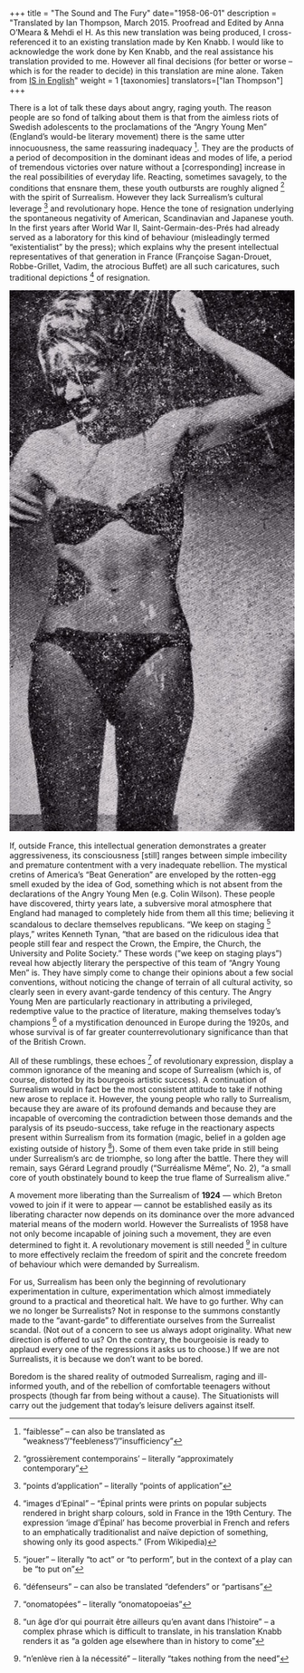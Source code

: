 +++
title = "The Sound and The Fury"
date="1958-06-01"
description = "Translated by Ian Thompson, March 2015. Proofread and Edited by Anna O’Meara & Mehdi el H. As this new translation was being produced, I cross-referenced it to an existing translation made by Ken Knabb. I would like to acknowledge the work done by Ken Knabb, and the real assistance his translation provided to me. However all final decisions (for better or worse – which is for the reader to decide) in this translation are mine alone. Taken from [IS in English](https://isinenglish.com/1-2-the-sound-the-fury/)"
weight = 1
[taxonomies]
translators=["Ian Thompson"]
+++

There is a lot of talk these days about angry, raging youth. The reason people are so fond of talking about them is that from the aimless riots of Swedish adolescents to the proclamations of the “Angry Young Men” (England’s would-be literary movement) there is the same utter innocuousness, the same reassuring inadequacy [^1]. They are the products of a period of decomposition in the dominant ideas and modes of life, a period of tremendous victories over nature without a [corresponding] increase in the real possibilities of everyday life. Reacting, sometimes savagely, to the conditions that ensnare them, these youth outbursts are roughly aligned [^2] with the spirit of Surrealism. However they lack Surrealism’s cultural leverage [^3] and revolutionary hope. Hence the tone of resignation underlying the spontaneous negativity of American, Scandinavian and Japanese youth. In the first years after World War II, Saint-Germain-des-Prés had already served as a laboratory for this kind of behaviour (misleadingly termed “existentialist” by the press); which explains why the present intellectual representatives of that generation in France (Françoise Sagan-Drouet, Robbe-Grillet, Vadim, the atrocious Buffet) are all such caricatures, such traditional depictions [^4] of resignation.

[![](/si/images/si1_1.jpeg)](/si/images/si1_1.jpeg) 

If, outside France, this intellectual generation demonstrates a greater aggressiveness, its consciousness [still] ranges between simple imbecility and premature contentment with a very inadequate rebellion. The mystical cretins of America’s “Beat Generation” are enveloped by the rotten-egg smell exuded by the idea of God, something which is not absent from the declarations of the Angry Young Men (e.g. Colin Wilson). These people have discovered, thirty years late, a subversive moral atmosphere that England had managed to completely hide from them all this time; believing it scandalous to declare themselves republicans. “We keep on staging [^5] plays,” writes Kenneth Tynan, “that are based on the ridiculous idea that people still fear and respect the Crown, the Empire, the Church, the University and Polite Society.” These words (”we keep on staging plays”) reveal how abjectly literary the perspective of this team of “Angry Young Men” is. They have simply come to change their opinions about a few social conventions, without noticing the change of terrain of all cultural activity, so clearly seen in every avant-garde tendency of this century. The Angry Young Men are particularly reactionary in attributing a privileged, redemptive value to the practice of literature, making themselves today’s champions [^6] of a mystification denounced in Europe during the 1920s, and whose survival is of far greater counterrevolutionary significance than that of the British Crown.

All of these rumblings, these echoes [^7] of revolutionary expression, display a common ignorance of the meaning and scope of Surrealism (which is, of course, distorted by its bourgeois artistic success). A continuation of Surrealism would in fact be the most consistent attitude to take if nothing new arose to replace it. However, the young people who rally to Surrealism, because they are aware of its profound demands and because they are incapable of overcoming the contradiction between those demands and the paralysis of its pseudo-success, take refuge in the reactionary aspects present within Surrealism from its formation (magic, belief in a golden age existing outside of history [^8]). Some of them even take pride in still being under Surrealism’s arc de triomphe, so long after the battle. There they will remain, says Gérard Legrand proudly (“Surréalisme Même”, No. 2), “a small core of youth obstinately bound to keep the true flame of Surrealism alive.”

A movement more liberating than the Surrealism of **1924** — which Breton vowed to join if it were to appear — cannot be established easily as its liberating character now depends on its dominance over the more advanced material means of the modern world. However the Surrealists of 1958 have not only become incapable of joining such a movement, they are even determined to fight it. A revolutionary movement is still needed [^9] in culture to more effectively reclaim the freedom of spirit and the concrete freedom of behaviour which were demanded by Surrealism.

For us, Surrealism has been only the beginning of revolutionary experimentation in culture, experimentation which almost immediately ground to a practical and theoretical halt. We have to go further. Why can we no longer be Surrealists? Not in response to the summons constantly made to the “avant-garde” to differentiate ourselves from the Surrealist scandal. (Not out of a concern to see us always adopt originality. What new direction is offered to us? On the contrary, the bourgeoisie is ready to applaud every one of the regressions it asks us to choose.) If we are not Surrealists, it is because we don’t want to be bored.

Boredom is the shared reality of outmoded Surrealism, raging and ill-informed youth, and of the rebellion of comfortable teenagers without prospects (though far from being without a cause). The Situationists will carry out the judgement that today’s leisure delivers against itself.

[^1]: “faiblesse” – can also be translated as “weakness”/”feebleness”/”insufficiency”

[^2]: “grossièrement contemporains’ – literally “approximately contemporary”

[^3]: “points d’application” – literally “points of application”

[^4]: “images d’Epinal” – “Épinal prints were prints on popular subjects rendered in bright sharp colours, sold in France in the 19th Century. The expression ‘image d’Épinal’ has become proverbial in French and refers to an emphatically traditionalist and naïve depiction of something, showing only its good aspects.” (From Wikipedia)

[^5]: “jouer” – literally “to act” or “to perform”, but in the context of a play can be “to put on”

[^6]: “défenseurs” – can also be translated “defenders” or “partisans”

[^7]: “onomatopées” – literally “onomatopoeias”

[^8]: “un âge d’or qui pourrait être ailleurs qu’en avant dans l’histoire” – a complex phrase which is difficult to translate, in his translation Knabb renders it as “a golden age elsewhere than in history to come”

[^9]: “n’enlève rien à la nécessité” – literally “takes nothing from the need”